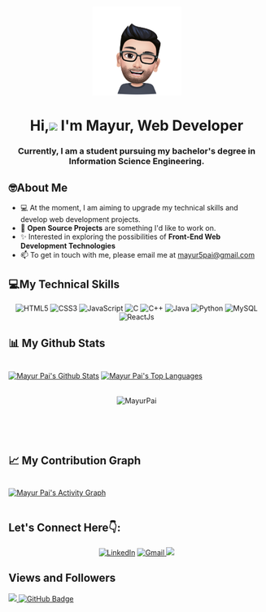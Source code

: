 <div align="center">
<img src="https://github.com/mayurpai/mayurpai.github.io/blob/master/images/Eye.png" height="175px" width="175px"/>
</div>
 
<h1 align="center">Hi,<img src="https://raw.githubusercontent.com/MartinHeinz/MartinHeinz/master/wave.gif" width="30px"> I'm Mayur, Web Developer</h1>


<h3 align="center">Currently, I am a student pursuing my bachelor's degree in Information Science Engineering.</h3>


## 🤓About Me 
 
 
 - 💻 At the moment, I am aiming to upgrade my technical skills and develop web development projects.
 - 🙌 **Open Source Projects** are something I'd like to work on.
 - ✨ Interested in exploring the possibilities of **Front-End Web Development Technologies**
 - 📫 To get in touch with me, please email me at mayur5pai@gmail.com


## 💻My Technical Skills

<p align="center">
    
 <img alt="HTML5" src="https://img.shields.io/badge/html5-%23E34F26.svg?&style=for-the-badge&logo=html5&logoColor=white" />
 <img alt="CSS3" src="https://img.shields.io/badge/css3-%231572B6.svg?&style=for-the-badge&logo=css3&logoColor=white" />
 <img alt="JavaScript" src="https://img.shields.io/badge/javascript-%23323330.svg?&style=for-the-badge&logo=javascript&logoColor=%23F7DF1E" />
 <img alt="C" src="https://img.shields.io/badge/c-%2300599C.svg?&style=for-the-badge&logo=c&logoColor=white" />
 <img alt="C++" src="https://img.shields.io/badge/c++-%2300599C.svg?&style=for-the-badge&logo=c%2B%2B&ogoColor=white" />
 <img alt="Java" src="https://img.shields.io/badge/java-%23ED8B00.svg?&style=for-the-badge&logo=java&logoColor=white" />
 <img alt="Python" src="https://img.shields.io/badge/python-%2314354C.svg?style=for-the-badge&logo=python&logoColor=white" />
 <img alt="MySQL" src="https://img.shields.io/badge/MySQL-00000F?style=for-the-badge&logo=mysql&logoColor=white" />
 <img alt="ReactJs" src="https://img.shields.io/badge/React-20232A?style=for-the-badge&logo=react&logoColor=61DAFB" />
<!--  <img alt="VS Code" src="https://img.shields.io/badge/Visual_Studio_Code-0078D4?style=for-the-badge&logo=visual%20studio%20code&logoColor=white" /> -->
 
 </p>



## 📊 My Github Stats

  <br/>
    <a href="https://github.com/mayurpai/github-readme-stats"><img alt="Mayur Pai's Github Stats" src="https://github-readme-stats.vercel.app/api?username=mayurpai&show_icons=true&count_private=true&theme=react&hide_border=true&bg_color=0D1117" /></a>
  <a href="https://github.com/mayurpai/github-readme-stats"><img alt="Mayur Pai's Top Languages" src="https://github-readme-stats.vercel.app/api/top-langs/?username=mayurpai&langs_count=8&count_private=true&layout=compact&theme=react&hide_border=true&bg_color=0D1117" /></a>
  <br/>
  
  
  <br/>
  <div align="center">
<p><img align="center" src="https://github-readme-streak-stats.herokuapp.com/?user=mayurpai&theme=radical" alt="MayurPai"/></p>
  </div>
<br/>


<br/>
<br/>

## 📈 My Contribution Graph

<br/>
<a href="https://github.com/mayurpai/github-readme-activity-graph"><img alt="Mayur Pai's Activity Graph" src="https://activity-graph.herokuapp.com/graph?username=mayurpai&bg_color=0D1117&color=5BCDEC&line=5BCDEC&point=FFFFFF&hide_border=true" /></a>

<br/>
<br/>

## Let's Connect Here👇:

<div align="center">

<!-- <a  href="https://mayurpai.github.io/"><img alt="My Portfolio" src="https://raw.githubusercontent.com/mayurpai/mayurpai.github.io/master/images/m_icon.ico" height=20px width=20px>My Portfolio</a> -->
<a  href="https://www.linkedin.com/in/mayur-pai5/" target="_blank"><img alt="LinkedIn" src="https://img.shields.io/badge/linkedin%20-%230077B5.svg?&style=for-the-badge&logo=linkedin&logoColor=white" /></a>
<a href="mailto:mayur5pai@gmail.com"><img  alt="Gmail" src="https://img.shields.io/badge/Gmail-D14836?style=for-the-badge&logo=gmail&logoColor=white" />
<a href="https://twitter.com/Mayur_pai5" target="_blank"><img src="https://img.shields.io/badge/twitter-%2300acee.svg?&style=for-the-badge&logo=twitter&logoColor=white&alt=twitter" /></a>
<!-- <a  href="https://mayurpai.github.io/TuPhodega/index.html" target="_blank"><img alt="Tu Phodega" src="https://raw.githubusercontent.com/mayurpai/TuPhodega/master/images/favicon1.ico" height=20px width=20px  />Tu Phodega</a> -->

</div>


## Views and Followers
<a href="https://github.com/mayurpai/github-profile-views-counter">
    <img src="https://komarev.com/ghpvc/?username=mayurpai">
</a>
<a href="https://github.com/mayurpai?tab=followers"><img src="https://img.shields.io/github/followers/mayurpai?label=Followers&style=social" alt="GitHub Badge"></a>
 
<!--
**mayurpai/mayurpai** is a ✨ _special_ ✨ repository because its `README.md` (this file) appears on your GitHub profile.

Here are some ideas to get you started:

- 🔭 I’m currently working on ...
- 🌱 I’m currently learning ...
- 👯 I’m looking to collaborate on ...
- 🤔 I’m looking for help with ...
- 💬 Ask me about ...
- 📫 How to reach me:@mayur5pai@gmail.com
- 😄 Pronouns: ...
- ⚡ Fun fact: ...
-->

